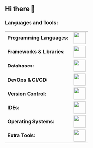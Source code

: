 ## Hi there 👋

<!--
**ALEXTZ69/ALEXTZ69** is a ✨ _special_ ✨ repository because its `README.md` (this file) appears on your GitHub profile.
-->

<h3 align="left">Languages and Tools:</h3>
<table>
    <tr>
        <td style="font-weight: bold; padding-right: 10px; vertical-align: center; border: none;">Programming Languages:</td>
        <td><img height="40" src="https://skillicons.dev/icons?i=python,js,ts,html,css,php,dart"/></td>
    </tr>
    <tr>
        <td style="font-weight: bold; padding-right: 10px; vertical-align: center; border: none;">Frameworks & Libraries:</td>
        <td><img height="40" src="https://skillicons.dev/icons?i=angular,django,nodejs,flutter,laravel,flask,express,bootstrap,react,astro"/></td>
    </tr>
    <tr>
        <td style="font-weight: bold; padding-right: 10px; vertical-align: center; border: none;">Databases:</td>
        <td><img height="40" src="https://skillicons.dev/icons?i=postgresql,mysql,mongodb,firebase,microsoftsqlserver,sqlite"/></td>
    </tr>
    <tr>
        <td style="font-weight: bold; padding-right: 10px; vertical-align: center; border: none;">DevOps & CI/CD:</td>
        <td><img height="40" src="https://skillicons.dev/icons?i=docker,kubernetes,githubactions,gitlab"/></td>
    </tr>
    <tr>
        <td style="font-weight: bold; padding-right: 10px; vertical-align: center; border: none;">Version Control:</td>
        <td><img height="40" src="https://skillicons.dev/icons?i=git,github,gitlab,azure"/></td>
    </tr>
    <tr>
        <td style="font-weight: bold; padding-right: 10px; vertical-align: center; border: none;">IDEs:</td>
        <td><img height="40" src="https://skillicons.dev/icons?i=vscode,visualstudio,androidstudio"/></td>
    </tr>
    <tr>
        <td style="font-weight: bold; padding-right: 10px; vertical-align: center; border: none;">Operating Systems:</td>
        <td><img height="40" src="https://skillicons.dev/icons?i=windows,ubuntu,debian,arch"/></td>
    </tr>
  <tr>
        <td style="font-weight: bold; padding-right: 10px; vertical-align: center; border: none;">Extra Tools:</td>
        <td><img height="40" src="https://skillicons.dev/icons?i=rabbitmq,mosquitto,postman,heroku,swagger"/></td>
    </tr>
</table>
